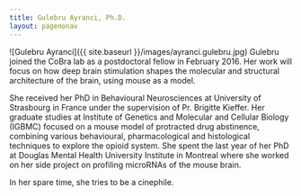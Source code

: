 ```yaml
---
title: Gulebru Ayranci, Ph.D.
layout: pagenonav
---
```

![Gulebru Ayranci]({{ site.baseurl }}/images/ayranci.gulebru.jpg)
Gulebru joined the CoBra lab as a postdoctoral fellow in February 2016. Her work will focus on how deep brain stimulation shapes the molecular and structural architecture of the brain, using mouse as a model.

She received her PhD in Behavioural Neurosciences at University of Strasbourg in France under the supervision of Pr. Brigitte Kieffer. Her graduate studies at Institute of Genetics and Molecular and Cellular Biology (IGBMC) focused on a mouse model of protracted drug abstinence, combining various behavioural, pharmacological and histological techniques to explore the opioid system. She spent the last year of her PhD at Douglas Mental Health University Institute in Montreal where she worked on her side project on profiling microRNAs of the mouse brain.

In her spare time, she tries to be a cinephile.
